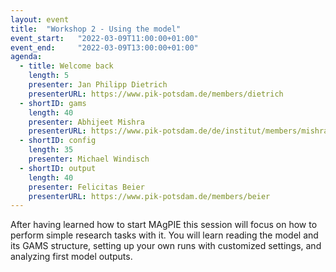```yaml
---
layout: event
title:  "Workshop 2 - Using the model"
event_start:   "2022-03-09T11:00:00+01:00"
event_end:     "2022-03-09T13:00:00+01:00"
agenda:
  - title: Welcome back
    length: 5
    presenter: Jan Philipp Dietrich
    presenterURL: https://www.pik-potsdam.de/members/dietrich
  - shortID: gams
    length: 40
    presenter: Abhijeet Mishra
    presenterURL: https://www.pik-potsdam.de/de/institut/members/mishra/
  - shortID: config
    length: 35
    presenter: Michael Windisch
  - shortID: output
    length: 40
    presenter: Felicitas Beier
    presenterURL: https://www.pik-potsdam.de/members/beier
---
```


After having learned how to start MAgPIE this session will focus on how to perform simple research tasks with it. You will learn reading the model and its GAMS structure, setting up your own runs with customized settings, and analyzing first model outputs.
